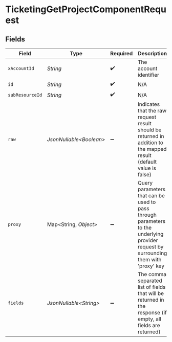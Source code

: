 # TicketingGetProjectComponentRequest


## Fields

| Field                                                                                                                                         | Type                                                                                                                                          | Required                                                                                                                                      | Description                                                                                                                                   | Example                                                                                                                                       |
| --------------------------------------------------------------------------------------------------------------------------------------------- | --------------------------------------------------------------------------------------------------------------------------------------------- | --------------------------------------------------------------------------------------------------------------------------------------------- | --------------------------------------------------------------------------------------------------------------------------------------------- | --------------------------------------------------------------------------------------------------------------------------------------------- |
| `xAccountId`                                                                                                                                  | *String*                                                                                                                                      | :heavy_check_mark:                                                                                                                            | The account identifier                                                                                                                        |                                                                                                                                               |
| `id`                                                                                                                                          | *String*                                                                                                                                      | :heavy_check_mark:                                                                                                                            | N/A                                                                                                                                           |                                                                                                                                               |
| `subResourceId`                                                                                                                               | *String*                                                                                                                                      | :heavy_check_mark:                                                                                                                            | N/A                                                                                                                                           |                                                                                                                                               |
| `raw`                                                                                                                                         | *JsonNullable\<Boolean>*                                                                                                                      | :heavy_minus_sign:                                                                                                                            | Indicates that the raw request result should be returned in addition to the mapped result (default value is false)                            |                                                                                                                                               |
| `proxy`                                                                                                                                       | Map\<String, *Object*>                                                                                                                        | :heavy_minus_sign:                                                                                                                            | Query parameters that can be used to pass through parameters to the underlying provider request by surrounding them with 'proxy' key          |                                                                                                                                               |
| `fields`                                                                                                                                      | *JsonNullable\<String>*                                                                                                                       | :heavy_minus_sign:                                                                                                                            | The comma separated list of fields that will be returned in the response (if empty, all fields are returned)                                  | id,remote_id,organization_id,remote_organization_id,project_id,remote_project_id,name,description,created_at,updated_at,unified_custom_fields |